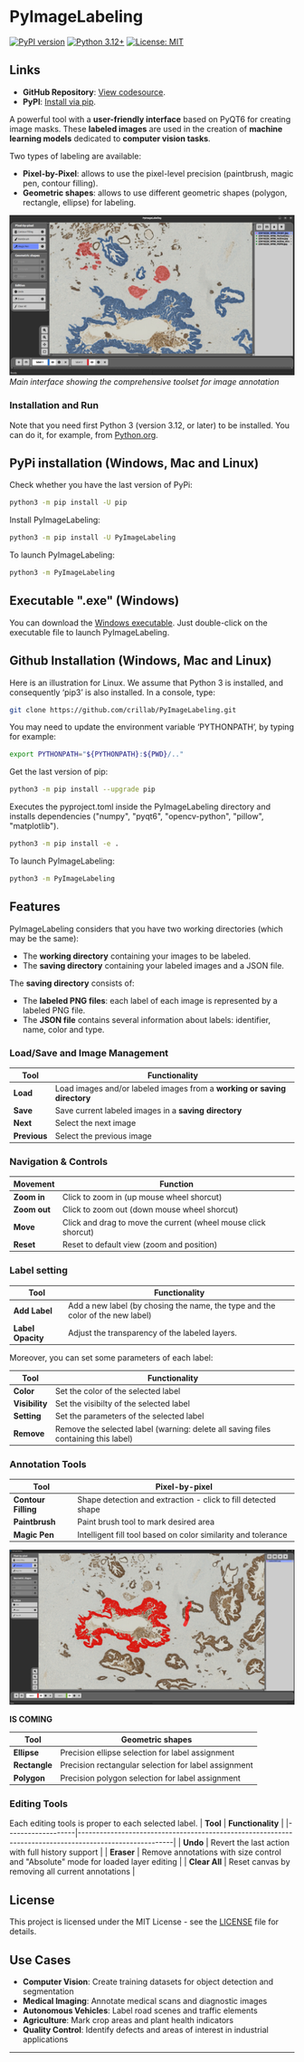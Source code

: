 # PyImageLabeling

[![PyPI version](https://img.shields.io/pypi/v/PyImageLabeling.svg?color=green)](https://pypi.org/project/PyImageLabeling/)
[![Python 3.12+](https://img.shields.io/badge/python-3.12+-blue.svg)](https://www.python.org/downloads/)
[![License: MIT](https://img.shields.io/badge/License-MIT-yellow.svg)](https://github.com/crillab/PyImageLabeling/tree/master?tab=MIT-1-ov-file#)


## Links

- **GitHub Repository**: [View codesource](https://github.com/crillab/PyImageLabeling).
- **PyPI**: [Install via pip](https://pypi.org/project/PyImageLabeling/).

A powerful tool with a **user-friendly interface** based on PyQT6 for creating image masks. These **labeled images** are used in the creation of **machine learning models** dedicated to **computer vision tasks**. 

Two types of labeling are available: 
- **Pixel-by-Pixel**: allows to use the pixel-level precision (paintbrush, magic pen, contour filling).
- **Geometric shapes**: allows to use different geometric shapes (polygon, rectangle, ellipse) for labeling.

![PyImageLabeling Interface](assets/screenshot3.png)
*Main interface showing the comprehensive toolset for image annotation*

### Installation and Run

Note that you need first Python 3 (version 3.12, or later) to be installed. You can do it, for example, from [Python.org](www.python.org).

## PyPi installation (Windows, Mac and Linux)

Check whether you have the last version of PyPi:

```bash
python3 -m pip install -U pip
```

Install PyImageLabeling: 

```bash
python3 -m pip install -U PyImageLabeling
```

To launch PyImageLabeling:

```bash
python3 -m PyImageLabeling
```

## Executable ".exe" (Windows)

You can download the [Windows executable](https://github.com/crillab/PyImageLabeling/releases/tag/exec). 
Just double-click on the executable file to launch PyImageLabeling.   


## Github Installation (Windows, Mac and Linux)

Here is an illustration for Linux. We assume that Python 3 is installed, and consequently ‘pip3’ is also installed. In a console, type:

```bash
git clone https://github.com/crillab/PyImageLabeling.git
```

You may need to update the environment variable ‘PYTHONPATH’, by typing for example:
```bash
export PYTHONPATH="${PYTHONPATH}:${PWD}/.."
```

Get the last version of pip:
```bash
python3 -m pip install --upgrade pip
```

Executes the pyproject.toml inside the PyImageLabeling directory and installs dependencies ("numpy", "pyqt6", "opencv-python", "pillow", "matplotlib").
```bash
python3 -m pip install -e .
```

To launch PyImageLabeling:

```bash
python3 -m PyImageLabeling
```

## Features

PyImageLabeling considers that you have two working directories (which may be the same): 
- The **working directory** containing your images to be labeled. 
- The **saving directory** containing your labeled images and a JSON file.

The **saving directory** consists of:   
- The **labeled PNG files**: each label of each image is represented by a labeled PNG file.
- The **JSON file** contains several information about labels: identifier, name, color and type.

### Load/Save and Image Management

| **Tool**          | **Functionality**                                                                                      |
|-------------------|--------------------------------------------------------------------------------------------------------|
| **Load**          | Load images and/or labeled images from a **working or saving directory**                               |
| **Save**          | Save current labeled images in a **saving directory**                                                  |
| **Next**          | Select the next image                                                                                  |
| **Previous**      | Select the previous image                                                                              |

### Navigation & Controls

| **Movement**      | **Function**                                                                                           |
|-------------------|--------------------------------------------------------------------------------------------------------|
| **Zoom in**       | Click to zoom in (up mouse wheel shorcut)                                                              |
| **Zoom out**      | Click to zoom out (down mouse wheel shorcut)                                                           |
| **Move**          | Click and drag to move the current (wheel mouse click shorcut)                                         |
| **Reset**         | Reset to default view (zoom and position)                                                              |

### Label setting
| **Tool**          | **Functionality**                                                                                      |
|-------------------|--------------------------------------------------------------------------------------------------------|
| **Add Label**     | Add a new label (by chosing the name, the type and the color of the new label)                         |
| **Label Opacity** | Adjust the transparency of the labeled layers.                                                         |

Moreover, you can set some parameters of each label: 

| **Tool**          | **Functionality**                                                                                      |
|-------------------|--------------------------------------------------------------------------------------------------------|
| **Color**         | Set the color of the selected label                                                                    |
| **Visibility**    | Set the visibilty of the selected label                                                                |
| **Setting**       | Set the parameters of the selected label                                                               |
| **Remove**        | Remove the selected label (warning: delete all saving files containing this label)                     |


### **Annotation Tools**
| **Tool**             | **Pixel-by-pixel**                                                                                  |
|----------------------|-----------------------------------------------------------------------------------------------------|
| **Contour Filling**  | Shape detection and extraction - click to fill detected shape                                       |
| **Paintbrush**       | Paint brush tool to mark desired area                                                               |
| **Magic Pen**        | Intelligent fill tool based on color similarity and tolerance                                       |

![PyImageLabeling Interface](assets/Creenshot2.png)

**IS COMING**

| **Tool**             | **Geometric shapes**                                                                                |
|----------------------|-----------------------------------------------------------------------------------------------------|
| **Ellipse**          | Precision ellipse selection for label assignment                                                    |
| **Rectangle**        | Precision rectangular selection for label assignment                                                |
| **Polygon**          | Precision polygon selection for label assignment                                                    |

### **Editing Tools**
Each editing tools is proper to each selected label.
| **Tool**          | **Functionality**                                                                                      |
|-------------------|--------------------------------------------------------------------------------------------------------|
| **Undo**          | Revert the last action with full history support                                                       |
| **Eraser**        | Remove annotations with size control and "Absolute" mode for loaded layer editing                      |
| **Clear All**     | Reset canvas by removing all current annotations                                                       |

## License

This project is licensed under the MIT License - see the [LICENSE](https://github.com/crillab/PyImageLabeling/tree/master?tab=MIT-1-ov-file#) file for details.

## Use Cases

- **Computer Vision**: Create training datasets for object detection and segmentation
- **Medical Imaging**: Annotate medical scans and diagnostic images
- **Autonomous Vehicles**: Label road scenes and traffic elements
- **Agriculture**: Mark crop areas and plant health indicators
- **Quality Control**: Identify defects and areas of interest in industrial applications

---
